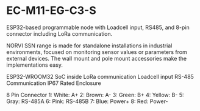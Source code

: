 # EC-M11-EG-C3-S
 ESP32-based programmable node with Loadcell input, RS485, and 8-pin connector including LoRa communication.

NORVI SSN range is made for standalone installations in industrial environments, focused on monitoring sensor values or parameters from external devices. 
The wall mount and pole mount accessories make the implementations easy.

ESP32-WROOM32 SoC inside
LoRa communication
Loadcell input
RS-485 Communication
IP67 Rated Enclosure

8 Pin Connector
1:   White:   A+
2:   Brown:   A-
3:   Green:   B+
4:   Yellow:  B-
5:   Gray:    RS-485A
6:   Pink:    RS-485B
7:   Blue:    Power+
8:   Red:     Power-
